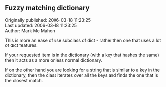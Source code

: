 ## Fuzzy matching dictionary  
Originally published: 2006-03-18 11:23:25  
Last updated: 2006-03-18 11:23:25  
Author: Mark Mc Mahon  
  
This is more an ease of use subclass of dict - rather then one that uses a lot of dict features.

If your requested item is in the dictionary (with a key that hashes the same) then it acts as a more or less normal dictionary.

If on the other hand you are looking for a string that is similar to a key in the dictionary, then the class iterates over all the keys and finds the one that is the closest match.